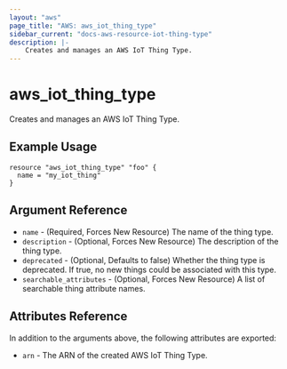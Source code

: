 ```yaml
---
layout: "aws"
page_title: "AWS: aws_iot_thing_type"
sidebar_current: "docs-aws-resource-iot-thing-type"
description: |-
    Creates and manages an AWS IoT Thing Type.
---
```


# aws_iot_thing_type

Creates and manages an AWS IoT Thing Type.

## Example Usage

```hcl
resource "aws_iot_thing_type" "foo" {
  name = "my_iot_thing"
}
```

## Argument Reference

* `name` - (Required, Forces New Resource) The name of the thing type.
* `description` - (Optional, Forces New Resource) The description of the thing type.
* `deprecated` - (Optional, Defaults to false) Whether the thing type is deprecated. If true, no new things could be associated with this type.
* `searchable_attributes` - (Optional, Forces New Resource) A list of searchable thing attribute names.


## Attributes Reference

In addition to the arguments above, the following attributes are exported:

* `arn` - The ARN of the created AWS IoT Thing Type.
